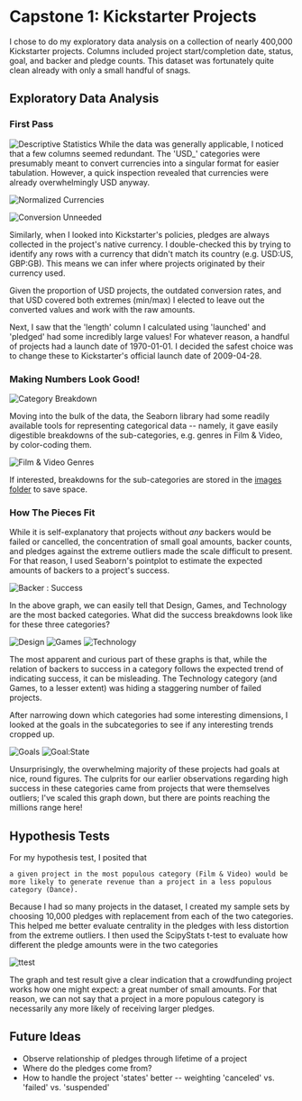 # Capstone 1: Kickstarter Projects
I chose to do my exploratory data analysis on a collection of nearly 400,000 Kickstarter projects. Columns included project start/completion date, status, goal, and backer and pledge counts. This dataset was fortunately quite clean already with only a small handful of snags. 
    
## Exploratory Data Analysis
### First Pass
![Descriptive Statistics](images/ks_db_describe.png "Descriptive Statistics")
While the data was generally applicable, I noticed that a few columns seemed redundant. The 'USD_' categories were presumably meant to convert currencies into a singular format for easier tabulation. However, a quick inspection revealed that currencies were already overwhelmingly USD anyway. 

![Normalized Currencies](images/norm_cur.png "Normalized Currency Distribution")

![Conversion Unneeded](images/ks_corr_highlight.png)
    
Similarly, when I looked into Kickstarter's policies, pledges are always collected in the project's native currency. I double-checked this by trying to identify any rows with a currency that didn't match its country (e.g. USD:US, GBP:GB). This means we can infer where projects originated by their currency used. 

Given the proportion of USD projects, the outdated conversion rates, and that USD covered both extremes (min/max) I elected to leave out the converted values and work with the raw amounts. 

Next, I saw that the 'length' column I calculated using 'launched' and 'pledged' had some incredibly large values! For whatever reason, a handful of projects had a launch date of 1970-01-01. I decided the safest choice was to change these to Kickstarter's official launch date of 2009-04-28.


### Making Numbers Look Good!

![Category Breakdown](images/subcategories/Category_Hbars.png)

Moving into the bulk of the data, the Seaborn library had some readily available tools for representing categorical data -- namely, it gave easily digestible breakdowns of the sub-categories, e.g. genres in Film & Video, by color-coding them. 

![Film & Video Genres](images/subcategories/Film&Video.png "Film & Video category breakdown")

If interested, breakdowns for the sub-categories are stored in the [images folder](images/subcategories) to save space. 

### How The Pieces Fit
While it is self-explanatory that projects without *any* backers would be failed or cancelled, the concentration of small goal amounts, backer counts, and pledges against the extreme outliers made the scale difficult to present. For that reason, I used Seaborn's pointplot to estimate the expected amounts of backers to a project's success.

![Backer : Success](images/Backer_Success.png)

In the above graph, we can easily tell that Design, Games, and Technology are the most backed categories. What did the success breakdowns look like for these three categories?

![Design](images/sub_states/Design_subcat_state.png)
![Games](images/sub_states/Games_subcat_state.png)
![Technology](images/sub_states/Technology_subcat_state.png)

The most apparent and curious part of these graphs is that, while the relation of backers to success in a category follows the expected trend of indicating success, it can be misleading. The Technology category (and Games, to a lesser extent) was hiding a staggering number of failed projects. 

After narrowing down which categories had some interesting dimensions, I looked at the goals in the subcategories to see if any interesting trends cropped up. 

![Goals](images/goal_points.png)
![Goal:State](images/goal_to_state.png)

Unsurprisingly, the overwhelming majority of these projects had goals at nice, round figures. The culprits for our earlier observations regarding high success in these categories came from projects that were themselves outliers; I've scaled this graph down, but there are points reaching the millions range here!
        
## Hypothesis Tests

For my hypothesis test, I posited that 

    a given project in the most populous category (Film & Video) would be more likely to generate revenue than a project in a less populous category (Dance). 

Because I had so many projects in the dataset, I created my sample sets by choosing 10,000 pledges with replacement from each of the two categories. This helped me better evaluate centrality in the pledges with less distortion from the extreme outliers. I then used the ScipyStats t-test to evaluate how different the pledge amounts were in the two categories

![ttest](images/ttest.png)

The graph and test result give a clear indication that a crowdfunding project works how one might expect: a great number of small amounts. For that reason, we can not say that a project in a more populous category is necessarily any more likely of receiving larger pledges.


## Future Ideas
* Observe relationship of pledges through lifetime of a project
* Where do the pledges come from? 
* How to handle the project 'states' better -- weighting 'canceled' vs. 'failed' vs. 'suspended'
